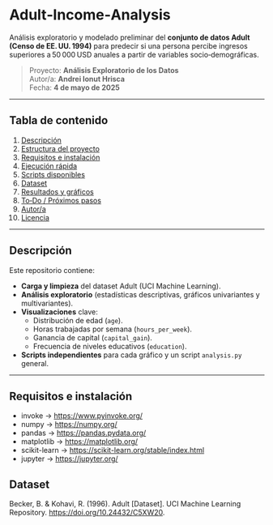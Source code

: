 # Adult‑Income‑Analysis

Análisis exploratorio y modelado preliminar del **conjunto de datos Adult (Censo de EE. UU. 1994)** para predecir si una persona percibe ingresos superiores a 50 000 USD anuales a partir de variables socio‑demográficas.

> Proyecto: **Análisis Exploratorio de los Datos**  
> Autor/a: **Andrei Ionut Hrisca**  
> Fecha: **4 de mayo de 2025**

---

## Tabla de contenido
1. [Descripción](#descripción)
2. [Estructura del proyecto](#estructura-del-proyecto)
3. [Requisitos e instalación](#requisitos-e-instalación)
4. [Ejecución rápida](#ejecución-rápida)
5. [Scripts disponibles](#scripts-disponibles)
6. [Dataset](#dataset)
7. [Resultados y gráficos](#resultados-y-gráficos)
8. [To‑Do / Próximos pasos](#to-do--próximos-pasos)
9. [Autor/a](#autora)
10. [Licencia](#licencia)

---

## Descripción

Este repositorio contiene:

* **Carga y limpieza** del dataset Adult (UCI Machine Learning).
* **Análisis exploratorio** (estadísticas descriptivas, gráficos univariantes y multivariantes).
* **Visualizaciones** clave:  
  - Distribución de edad (`age`).  
  - Horas trabajadas por semana (`hours_per_week`).  
  - Ganancia de capital (`capital_gain`).  
  - Frecuencia de niveles educativos (`education`).
* **Scripts independientes** para cada gráfico y un script `analysis.py` general.


---

## Requisitos e instalación
- invoke -> https://www.pyinvoke.org/
- numpy -> https://numpy.org/
- pandas -> https://pandas.pydata.org/
- matplotlib -> https://matplotlib.org/
- scikit-learn -> https://scikit-learn.org/stable/index.html
- jupyter -> https://jupyter.org/

## Dataset
Becker, B. & Kohavi, R. (1996). Adult [Dataset].
UCI Machine Learning Repository. https://doi.org/10.24432/C5XW20.